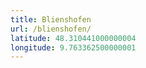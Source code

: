 ```yaml
---
title: Blienshofen
url: /blienshofen/
latitude: 48.310441000000004
longitude: 9.763362500000001
---
```

